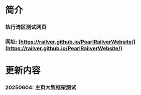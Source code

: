# 简介
### 轨行湾区测试网页
### 网址: [https://railver.github.io/PearlRailverWebsite/](https://railver.github.io/PearlRailverWebsite/)
# 更新内容
### 20250604: 主页大致框架测试
